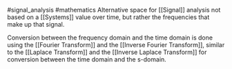 #signal_analysis #mathematics 
Alternative space for [[Signal]] analysis not based on a [[Systems]] value over time, but rather the frequencies that make up that signal.

Conversion between the frequency domain and the time domain is done using the [[Fourier Transform]] and the [[Inverse Fourier Transform]], similar to the [[Laplace Transform]] and the [[Inverse Laplace Transform]] for conversion between the time domain and the s-domain.